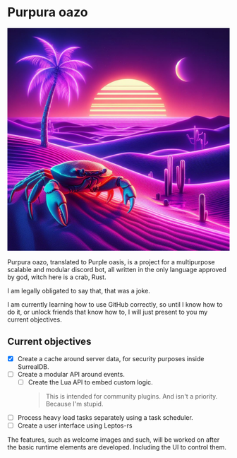 # Purpura oazo

![Epic crab inside a purple oasis](./docs/front.jpg)

Purpura oazo, translated to Purple oasis, is a project for a multipurpose scalable and modular discord bot, all written in the only language approved by god, witch here is a crab, Rust.

I am legally obligated to say that, that was a joke.

I am currently learning how to use GitHub correctly, so until I know how to do it, or unlock friends that know how to, I will just present to you my current objectives. 

## Current objectives

- [x] Create a cache around server data, for security purposes inside SurrealDB.
- [ ] Create a modular API around events.
  - [ ] Create the Lua API to embed custom logic.
    > This is intended for community plugins. And isn't a priority. Because I'm stupid.
- [ ] Process heavy load tasks separately using a task scheduler.
- [ ] Create a user interface using Leptos-rs

The features, such as welcome images and such, will be worked on after the basic runtime elements are developed.
Including the UI to control them.